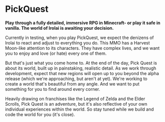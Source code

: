# PickQuest

**Play through a fully detailed, immersive RPG in Minecraft- or play it safe in vanilla. The world of Irolai is awaiting your decision.**

Currently in testing, when you play PickQuest, we expect the denizens of Irolai to react and adjust to everything you do. 
This MMO has a Harvest Moon-like attention to its characters. They have complex lives, and we want you to enjoy and love (or hate) 
every one of them. 

But that's just what you come home to. At the end of the day, Pick Quest is about its world, built up in painstaking, realistic detail. 
As we work through development, expect that new regions will open up to you beyond the alpha release (which we're approaching, but aren't 
at yet). We're working to create a world that's beautiful from any angle. And we want to put something for you to find around every corner.

Heavily drawing on franchises like the Legend of Zelda and the Elder Scrolls, Pick Quest is an adventure, but it's also reflective of your own individual
experiences within the world. So stay tuned while we build and code the world for you (it's close).
